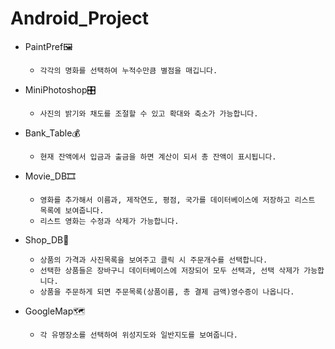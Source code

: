 # Android_Project
- PaintPref🖼
    - `각각의 명화를 선택하여 누적수만큼 별점을 매깁니다.`

- MiniPhotoshop🎛
    - `사진의 밝기와 채도를 조절할 수 있고 확대와 축소가 가능합니다.`

- Bank_Table💰
    - `현재 잔액에서 입금과 출금을 하면 계산이 되서 총 잔액이 표시됩니다.` 
   
- Movie_DB🎞
    - `영화를 추가해서 이름과, 제작연도, 평점, 국가를 데이터베이스에 저장하고 리스트 목록에 보여줍니다.`
    - `리스트 영화는 수정과 삭제가 가능합니다.`
    
- Shop_DB🏢
    - `상품의 가격과 사진목록을 보여주고 클릭 시 주문개수를 선택합니다.`
    - `선택한 상품들은 장바구니 데이터베이스에 저장되어 모두 선택과, 선택 삭제가 가능합니다.`
    - `상품을 주문하게 되면 주문목록(상품이름, 총 결제 금액)영수증이 나옵니다.`
    
 - GoogleMap🗺
    - `각 유명장소를 선택하여 위성지도와 일반지도를 보여줍니다.`
    
